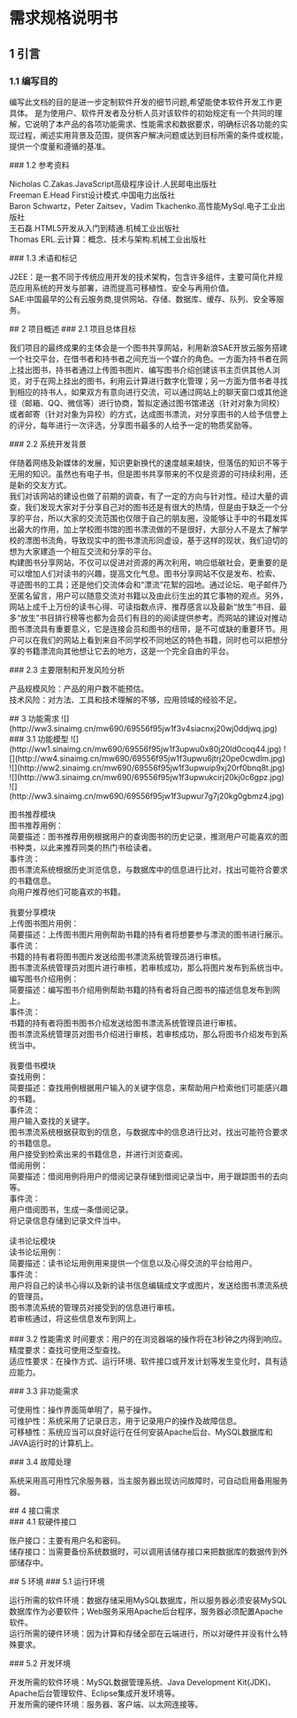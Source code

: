 # 需求规格说明书
## 1 引言
### 1.1 编写目的
<p>
编写此文档的目的是进一步定制软件开发的细节问题,希望能使本软件开发工作更具体。 是为使用户、软件开发者及分析人员对该软件的初始规定有一个共同的理解，它说明了本产品的各项功能需求、性能需求和数据要求，明确标识各功能的实现过程，阐述实用背景及范围，提供客户解决问题或达到目标所需的条件或权能，提供一个度量和遵循的基准。
</p>
### 1.2 参考资料
<p>
 Nicholas C.Zakas.JavaScript高级程序设计.人民邮电出版社</br>
Freeman E.Head First设计模式.中国电力出版社</br>
Baron Schwartz，Peter Zaitsev，Vadim Tkachenko.高性能MySql.电子工业出版社</br>
王石磊.HTML5开发从入门到精通.机械工业出版社</br>
Thomas ERL.云计算：概念、技术与架构.机械工业出版社</br>
</p>
### 1.3 术语和标记
<p>
 J2EE：是一套不同于传统应用开发的技术架构，包含许多组件，主要可简化并规范应用系统的开发与部署，进而提高可移植性、安全与再用价值。</br>
 SAE:中国最早的公有云服务商,提供网站、存储、数据库、缓存、队列、安全等服务。</br>
</p>
## 2 项目概述
### 2.1 项目总体目标
<p>
我们项目的最终成果的主体会是一个图书共享网站，利用新浪SAE开放云服务搭建一个社交平台，在借书者和持书者之间充当一个媒介的角色。一方面为持书者在网上挂出图书，持书者通过上传图书图片、编写图书介绍创建该书主页供其他人浏览，对于在网上挂出的图书，利用云计算进行数字化管理；另一方面为借书者寻找到相应的持书人，如果双方有意向进行交流，可以通过网站上的聊天窗口或其他途径（邮箱、QQ、微信等）进行协商，暂拟定通过图书馆递送（针对对象为同校）或者邮寄（针对对象为异校）的方式，达成图书漂流，对分享图书的人给予信誉上的评分，每年进行一次评选，分享图书最多的人给予一定的物质奖励等。
</p>
### 2.2 系统开发背景
<p> 
伴随着网络及新媒体的发展，知识更新换代的速度越来越快，但落伍的知识不等于无用的知识。虽然也有电子书，但是图书共享带来的不仅是资源的可持续利用，还是新的交友方式。<br/>
我们对该网站的建设也做了前期的调查，有了一定的方向与针对性。经过大量的调查，我们发现大家对于分享自己对的图书还是有很大的热情，但是由于缺乏一个分享的平台，所以大家的交流范围也仅限于自己的朋友圈，没能够让手中的书籍发挥出最大的作用，加上学校图书馆的图书漂流做的不是很好，大部分人不是太了解学校的漂图书流角，导致现实中的图书漂流形同虚设，基于这样的现状，我们迫切的想为大家建造一个相互交流和分享的平台。<br/>
构建图书分享网站，不仅可以促进对资源的再次利用，响应低碳社会，更重要的是可以增加人们对读书的兴趣，提高文化气息。图书分享网站不仅是发布、检索、 寻迹图书的工具；还是他们交流体会和“漂流”花絮的园地。通过论坛、电子邮件乃至匿名留言，用户可以随意交流对书籍以及由此衍生出的其它事物的观点。另外，网站上成千上万份的读书心得、可读指数点评、推荐感言以及最新“放生”书目、最多“放生”书目排行榜等也都为会员们有目的的阅读提供参考。而网站的建设对推动图书漂流具有重要意义，它是连接会员和图书的纽带，是不可或缺的重要环节。用户可以在我们的网站上看到来自不同学校不同地区的特色书籍，同时也可以把想分享的书籍漂流向其他想让它去的地方，这是一个完全自由的平台。
</p>
### 2.3 主要限制和开发风险分析
<p>
产品规模风险：产品的用户数不能预估。</br>
技术风险：对方法、工具和技术理解的不够，应用领域的经验不足。
</p>
## 3 功能需求
![](http://ww3.sinaimg.cn/mw690/69556f95jw1f3v4siacnxj20wj0ddjwq.jpg)
</br>
### 3.1 功能模型
![](http://ww1.sinaimg.cn/mw690/69556f95jw1f3upwu0x80j20ld0coq44.jpg)
![](http://ww4.sinaimg.cn/mw690/69556f95jw1f3upwu6jtrj20pe0cwdlm.jpg)
![](http://ww2.sinaimg.cn/mw690/69556f95jw1f3upwuip9xj20rf0bnq8t.jpg)
![](http://ww3.sinaimg.cn/mw690/69556f95jw1f3upwukcirj20kj0c6gpz.jpg)
![](http://ww3.sinaimg.cn/mw690/69556f95jw1f3upwur7g7j20kg0gbmz4.jpg)
<p>
 图书推荐模块</br>
 图书推荐用例：</br>
 简要描述：图书推荐用例根据用户的查询图书的历史记录，推测用户可能喜欢的图书种类，以此来推荐同类的热门书给读者。</br>
 事件流：</br>
图书漂流系统根据历史浏览信息，与数据库中的信息进行比对，找出可能符合要求的书籍信息。</br>
 向用户推荐他们可能喜欢的书籍。</br>
</br>
 我要分享模块</br>
上传图书图片用例：</br>
 简要描述：上传图书图片用例帮助书籍的持有者将想要参与漂流的图书进行展示。</br>
 事件流：</br>
 书籍的持有者将图书图片发送给图书漂流系统管理员进行审核。</br>
 图书漂流系统管理员对图片进行审核，若审核成功，那么将图片发布到系统当中。</br>
 编写图书介绍用例：</br>
 简要描述：编写图书介绍用例帮助书籍的持有者将自己图书的描述信息发布到网上。</br>
 事件流：</br>
 书籍的持有者将图书图书介绍发送给图书漂流系统管理员进行审核。</br>
 图书漂流系统管理员对图书介绍进行审核，若审核成功，那么将图书介绍发布到系统当中。</br>
</br>
 我要借书模块</br>
查找用例：</br>
 简要描述：查找用例根据用户输入的关键字信息，来帮助用户检索他们可能感兴趣的书籍。</br>
 事件流：</br>
 用户输入查找的关键字。</br>
 图书漂流系统根据获取到的信息，与数据库中的信息进行比对，找出可能符合要求的书籍信息。</br>
 用户接受到检索出来的书籍信息，并进行浏览查阅。</br>
 借阅用例：</br>
简要描述：借阅用例将用户的借阅记录存储到借阅记录当中，用于跟踪图书的去向等。</br>
 事件流：</br>
 用户借阅图书，生成一条借阅记录。</br>
 将记录信息存储到记录文件当中。</br>
</br>
 读书论坛模块</br>
 读书论坛用例：</br>
 简要描述：读书论坛用例用来提供一个信息以及心得交流的平台给用户。</br>
 事件流：</br>
 用户将自己的读书心得以及新的读书信息编辑成文字或图片，发送给图书漂流系统的管理员。</br>
 图书漂流系统的管理员对接受到的信息进行审核。</br>
 若审核通过，将这些信息发布到网上。</br>
</br>
### 3.2 性能需求
 时间要求：用户的在浏览器端的操作将在3秒钟之内得到响应。</br>
 精度要求：查找可使用泛型查找。</br>
适应性要求：在操作方式、运行环境、软件接口或开发计划等发生变化时，具有适应能力。</br>
</p>
### 3.3 非功能需求
<p>
 可使用性：操作界面简单明了，易于操作。</br>
 可维护性：系统采用了记录日志，用于记录用户的操作及故障信息。</br>
 可移植性：系统应当可以良好运行在任何安装Apache后台、MySQL数据库和JAVA运行时的计算机上。</br>
</p>
### 3.4 故障处理
<p>
 系统采用高可用性冗余服务器，当主服务器出现访问故障时，可自动启用备用服务器。
</p>
## 4 接口需求</br>
### 4.1 软硬件接口
<p>
 账户接口：主要有用户名和密码。</br>
 储存接口：当需要备份系统数据时，可以调用该储存接口来把数据库的数据传到外部储存中。</br>
</p>
## 5 环境
### 5.1 运行环境
<p>
 运行所需的软件环境：数据存储采用MySQL数据库，所以服务器必须安装MySQL数据库作为必要软件；Web服务采用Apache后台程序，服务器必须配置Apache软件。</br>
 运行所需的硬件环境：因为计算和存储全部在云端进行，所以对硬件并没有什么特殊要求。</br>
</p>
### 5.2 开发环境
<p>
开发所需的软件环境：MySQL数据管理系统、Java Development Kit(JDK)、Apache后台管理软件、Eclipse集成开发环境等。</br>
开发所需的硬件环境：服务器、客户端、以太网连接等。</br>
</p>










